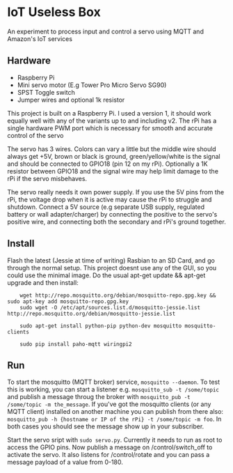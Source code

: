 IoT Useless Box
===============

An experiment to process input and control a servo using MQTT and Amazon's IoT services

Hardware
---------

* Raspberry Pi
* Mini servo motor (E.g Tower Pro Micro Servo SG90)
* SPST Toggle switch
* Jumper wires and optional 1k resistor

This project is built on a Raspberry Pi. I used a version 1, it should work equally well with any of the variants up to and including v2. The rPi has a single hardware PWM port which is necessary for smooth and accurate control of the servo

The servo has 3 wires. Colors can vary a little but the middle wire should always get +5V, brown or black is ground, green/yellow/white is the signal and should be connected to GPIO18 (pin 12 on my rPi). Optionally a 1K resistor between GPIO18 and the signal wire may help limit damage to the rPi if the servo misbehaves. 

The servo really needs it own power supply. If you use the 5V pins from the rPi, the voltage drop when it is active may cause the rPi to struggle and shutdown. Connect a 5V source (e.g separate USB supply, regulated battery or wall adapter/charger) by connecting the positive to the servo's positive wire, and connecting both the secondary and rPi's ground together. 

Install
-------

Flash the latest (Jessie at time of writing) Rasbian to an SD Card, and go through the normal setup. This project doesnt use any of the GUI, so you could use the minimal image. Do the usual apt-get update && apt-get upgrade and then install: 
```
    wget http://repo.mosquitto.org/debian/mosquitto-repo.gpg.key && sudo apt-key add mosquitto-repo.gpg.key
    sudo wget -O /etc/apt/sources.list.d/mosquitto-jessie.list http://repo.mosquitto.org/debian/mosquitto-jessie.list

    sudo apt-get install python-pip python-dev mosquitto mosquitto-clients

    sudo pip install paho-mqtt wiringpi2
```

Run
---

To start the mosquitto (MQTT broker) service, `mosquitto --daemon`. To test this is working, you can start a listener e.g. `mosquitto_sub -t /some/topic` and publish a message throug the broker with `mosquitto_pub -t /some/topic -m the_message`. If you've got the mosquitto clients (or any MQTT client) installed on another machine you can publish from there also: `mosquitto_pub -h {hostname or IP of the rPi} -t /some/topic -m foo`. In both cases you should see the message show up in your subscriber. 

Start the servo sript with `sudo servo.py`. Currently it needs to run as root to access the GPIO pins. Now publish a message on /control/switch_off to activate the servo. It also listens for /control/rotate and you can pass a message payload of a value from 0-180.
 


